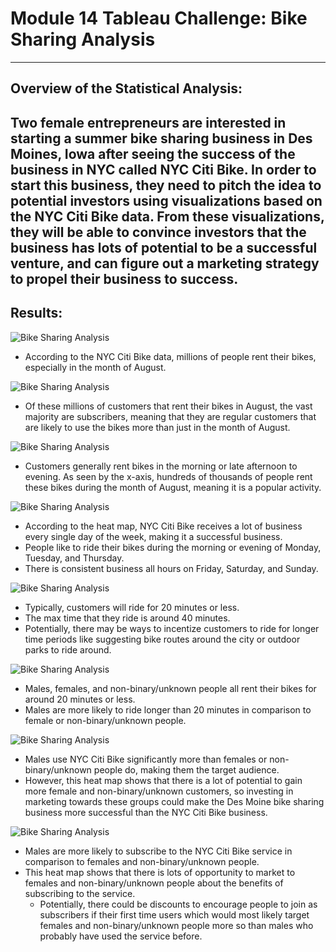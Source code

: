 # Module 14 Tableau Challenge: Bike Sharing Analysis
---
## Overview of the Statistical Analysis:
Two female entrepreneurs are interested in starting a summer bike sharing business in Des Moines, Iowa after seeing the success of the business in NYC called NYC Citi Bike. In order to start this business, they need to pitch the idea to potential investors using visualizations based on the NYC Citi Bike data. From these visualizations, they will be able to convince investors that the business has lots of potential to be a successful venture, and can figure out a marketing strategy to propel their business to success.
---
## Results:
![Bike Sharing Analysis](https://github.com/mbroad1/Module-14-Bike-Sharing-Analysis/blob/main/Number%20of%20Rides.png)
- According to the NYC Citi Bike data, millions of people rent their bikes, especially in the month of August.

![Bike Sharing Analysis](https://github.com/mbroad1/Module-14-Bike-Sharing-Analysis/blob/main/Customers.png)
- Of these millions of customers that rent their bikes in August, the vast majority are subscribers, meaning that they are regular customers that are likely to use the bikes more than just in the month of August.

![Bike Sharing Analysis](https://github.com/mbroad1/Module-14-Bike-Sharing-Analysis/blob/main/August%20Peak%20Hours.png)
- Customers generally rent bikes in the morning or late afternoon to evening. As seen by the x-axis, hundreds of thousands of people rent these bikes during the month of August, meaning it is a popular activity.

![Bike Sharing Analysis](https://github.com/mbroad1/Module-14-Bike-Sharing-Analysis/blob/main/Trips%20by%20Weekday%20per%20Hour.png)
- According to the heat map, NYC Citi Bike receives a lot of business every single day of the week, making it a successful business.
- People like to ride their bikes during the morning or evening of Monday, Tuesday, and Thursday.
- There is consistent business all hours on Friday, Saturday, and Sunday.

![Bike Sharing Analysis](https://github.com/mbroad1/Module-14-Bike-Sharing-Analysis/blob/main/Checkout%20Times%20for%20Users.png)
- Typically, customers will ride for 20 minutes or less.
- The max time that they ride is around 40 minutes.
- Potentially, there may be ways to incentize customers to ride for longer time periods like suggesting bike routes around the city or outdoor parks to ride around.

![Bike Sharing Analysis](https://github.com/mbroad1/Module-14-Bike-Sharing-Analysis/blob/main/Checkout%20Times%20for%20Gender.png)
- Males, females, and non-binary/unknown people all rent their bikes for around 20 minutes or less.
- Males are more likely to ride longer than 20 minutes in comparison to female or non-binary/unknown people.

![Bike Sharing Analysis](https://github.com/mbroad1/Module-14-Bike-Sharing-Analysis/blob/main/Trips%20by%20Gender.png)
- Males use NYC Citi Bike significantly more than females or non-binary/unknown people do, making them the target audience.
- However, this heat map shows that there is a lot of potential to gain more female and non-binary/unknown customers, so investing in marketing towards these groups could make the Des Moine bike sharing business more successful than the NYC Citi Bike business.

![Bike Sharing Analysis](https://github.com/mbroad1/Module-14-Bike-Sharing-Analysis/blob/main/User%20Trips%20by%20Gender.png)
- Males are more likely to subscribe to the NYC Citi Bike service in comparison to females and non-binary/unknown people.
- This heat map shows that there is lots of opportunity to market to females and non-binary/unknown people about the benefits of subscribing to the service.
  - Potentially, there could be discounts to encourage people to join as subscribers if their first time users which would most likely target females and non-binary/unknown people more so than males who probably have used the service before.
